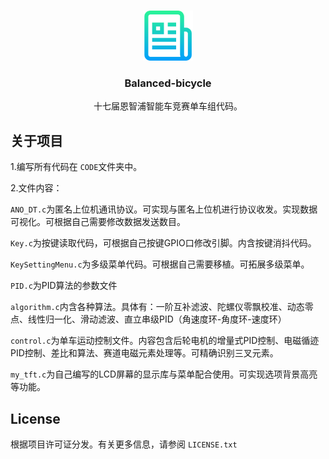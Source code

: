 <a id="readme-top"></a>
<!-- PROJECT LOGO -->
<br />
<div align="center">
  <a >
    <img src="logo.png" alt="Logo" width="80" height="80">
  </a>

<h3 align="center">Balanced-bicycle</h3>

  <p align="center">
    十七届恩智浦智能车竞赛单车组代码。

  </p>
</div>







<!-- ABOUT THE PROJECT -->
## 关于项目
1.编写所有代码在 `CODE`文件夹中。

2.文件内容：

`ANO_DT.c`为匿名上位机通讯协议。可实现与匿名上位机进行协议收发。实现数据可视化。可根据自己需要修改数据发送数目。

`Key.c`为按键读取代码，可根据自己按键GPIO口修改引脚。内含按键消抖代码。

`KeySettingMenu.c`为多级菜单代码。可根据自己需要移植。可拓展多级菜单。

`PID.c`为PID算法的参数文件

`algorithm.c`内含各种算法。具体有：一阶互补滤波、陀螺仪零飘校准、动态零点、线性归一化、滑动滤波、直立串级PID（角速度环-角度环-速度环）

`control.c`为单车运动控制文件。内容包含后轮电机的增量式PID控制、电磁循迹PID控制、差比和算法、赛道电磁元素处理等。可精确识别三叉元素。

`my_tft.c`为自己编写的LCD屏幕的显示库与菜单配合使用。可实现选项背景高亮等功能。


<!-- LICENSE -->
## License

根据项目许可证分发。有关更多信息，请参阅 `LICENSE.txt`



<!-- ACKNOWLEDGMENTS -->



<!-- MARKDOWN LINKS & IMAGES -->
<!-- https://www.markdownguide.org/basic-syntax/#reference-style-links -->

